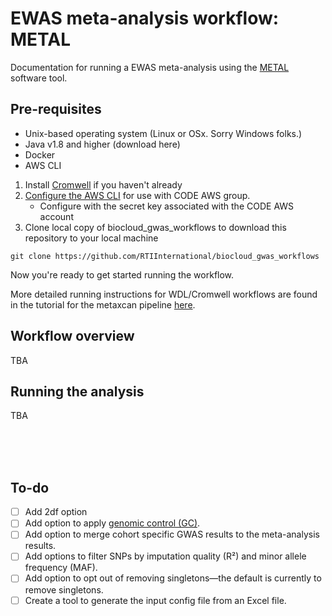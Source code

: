 # EWAS meta-analysis workflow: METAL
Documentation for running a EWAS meta-analysis using the [METAL](https://genome.sph.umich.edu/wiki/METAL_Documentation) software tool.

## Pre-requisites
* Unix-based operating system (Linux or OSx. Sorry Windows folks.)
* Java v1.8 and higher (download here)
* Docker
* AWS CLI

1. Install [Cromwell](https://cromwell.readthedocs.io/en/stable/tutorials/FiveMinuteIntro/) if you haven't already
2. [Configure the AWS CLI](https://docs.aws.amazon.com/cli/latest/userguide/cli-chap-configure.html) for use with CODE AWS group.
    * Configure with the secret key associated with the CODE AWS account
4. Clone local copy of biocloud_gwas_workflows to download this repository to your local machine
```
git clone https://github.com/RTIInternational/biocloud_gwas_workflows
```
Now you're ready to get started running the workflow.

More detailed running instructions for WDL/Cromwell workflows are found in the tutorial for the metaxcan pipeline [here](https://github.com/RTIInternational/metaxcan-pipeline).

## Workflow overview
TBA

## Running the analysis
TBA




<br><br><br>
## To-do 
- [ ] Add 2df option
- [ ] Add option to apply [genomic control (GC)](https://en.wikipedia.org/wiki/Genomic_control).
- [ ] Add option to merge cohort specific GWAS results to the meta-analysis results.
- [ ] Add options to filter SNPs by imputation quality (R²) and minor allele frequency (MAF).
- [ ] Add option to opt out of removing singletons—the default is currently to remove singletons. 
- [ ] Create a tool to generate the input config file from an Excel file. 
